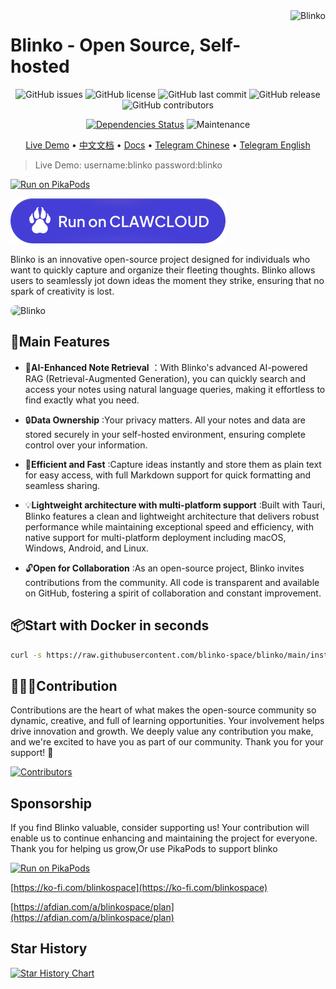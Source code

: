 
<img align='right' height='40px' src="./public/logo.svg" alt="Blinko" />

# Blinko - Open Source, Self-hosted

<div align="center">

<!-- ![GitHub forks](https://img.shields.io/github/forks/blinko-space/blinko?style=social) -->
![GitHub issues](https://img.shields.io/github/issues/blinko-space/blinko)
![GitHub license](https://img.shields.io/github/license/blinko-space/blinko)
![GitHub last commit](https://img.shields.io/github/last-commit/blinko-space/blinko)
![GitHub release](https://img.shields.io/github/v/release/blinko-space/blinko)
![GitHub contributors](https://img.shields.io/github/contributors/blinko-space/blinko)
<!-- ![Downloads](https://img.shields.io/github/downloads/blinko-space/blinko/total) -->

[![Dependencies Status](https://img.shields.io/badge/dependencies-up%20to%20date-brightgreen.svg)](https://github.com/denser-org/denser-retriever/pulls?utf8=%E2%9C%93&q=is%3Apr%20author%3Aapp%2Fdependabot)
![Maintenance](https://img.shields.io/badge/Maintained-Actively-green)

</div>

<div align="center">

[Live Demo](https://demo.blinko.space) •
[中文文档](README.zh-CN.md) •
[Docs](https://docs.blinko.space/introduction) •
[Telegram Chinese](https://t.me/blinkoChinese) •
[Telegram English](https://t.me/blinkoEnglish)
</div>


> Live Demo: username:blinko password:blinko

[![Run on PikaPods](https://www.pikapods.com/static/run-button.svg)](https://www.pikapods.com/pods?run=blinko)

[![](https://raw.githubusercontent.com/ClawCloud/Run-Template/refs/heads/main/Run-on-ClawCloud.svg)](https://template.run.claw.cloud/?openapp=system-fastdeploy%3FtemplateName%3Dblinko)

Blinko is an innovative open-source project designed for individuals who want to quickly capture and organize their fleeting thoughts. Blinko allows users to seamlessly jot down ideas the moment they strike, ensuring that no spark of creativity is lost.

<img style="border-radius:20px" src="./app/public/home.webp" alt="Blinko" />

## 🚀Main Features
- 🤖**AI-Enhanced Note Retrieval** ：With Blinko's advanced AI-powered RAG (Retrieval-Augmented Generation), you can quickly search and access your notes using natural language queries, making it effortless to find exactly what you need.

- 🔒**Data Ownership** :Your privacy matters. All your notes and data are stored securely in your self-hosted environment, ensuring complete control over your information.

- 🚀**Efficient and Fast** :Capture ideas instantly and store them as plain text for easy access, with full Markdown support for quick formatting and seamless sharing.

- 💡**Lightweight architecture with multi-platform support** :Built with Tauri, Blinko features a clean and lightweight architecture that delivers robust performance while maintaining exceptional speed and efficiency, with native support for multi-platform deployment including macOS, Windows, Android, and Linux.

- 🔓**Open for Collaboration** :As an open-source project, Blinko invites contributions from the community. All code is transparent and available on GitHub, fostering a spirit of collaboration and constant improvement.

## 📦Start with Docker in seconds

```bash
curl -s https://raw.githubusercontent.com/blinko-space/blinko/main/install.sh | bash
```

## 👨🏼‍💻Contribution
Contributions are the heart of what makes the open-source community so dynamic, creative, and full of learning opportunities. Your involvement helps drive innovation and growth. We deeply value any contribution you make, and we're excited to have you as part of our community. Thank you for your support! 🙌

[![Contributors](https://contrib.rocks/image?repo=blinko-space/blinko)]([...](https://github.com/blinko-space/blinko/graphs/contributors))

## Sponsorship
If you find Blinko valuable, consider supporting us! Your contribution will enable us to continue enhancing and maintaining the project for everyone. Thank you for helping us grow,Or use PikaPods to support blinko

[![Run on PikaPods](https://www.pikapods.com/static/run-button.svg)](https://www.pikapods.com/pods?run=blinko)

[https://ko-fi.com/blinkospace](https://ko-fi.com/blinkospace)

[https://afdian.com/a/blinkospace/plan](https://afdian.com/a/blinkospace/plan)

## Star History

[![Star History Chart](https://api.star-history.com/svg?repos=blinko-space/blinko&type=Date)](https://star-history.com/#blinko-space/blinko&Date)

